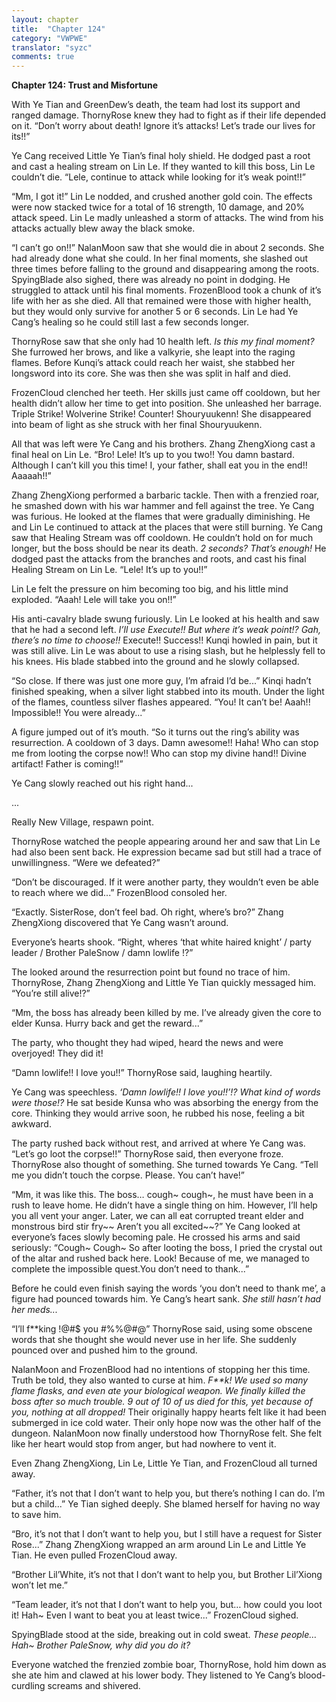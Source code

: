```yaml
---
layout: chapter
title:  "Chapter 124"
category: "VWPWE"
translator: "syzc"
comments: true
---
```


**Chapter 124: Trust and Misfortune**

With Ye Tian and GreenDew’s death, the team had lost its support and ranged damage. ThornyRose knew they had to fight as if their life depended on it. “Don’t worry about death! Ignore it’s attacks! Let’s trade our lives for its!!”

Ye Cang received Little Ye Tian’s final holy shield. He dodged past a root and cast a healing stream on Lin Le. If they wanted to kill this boss, Lin Le couldn’t die. “Lele, continue to attack while looking for it’s weak point!!”

“Mm, I got it!” Lin Le nodded, and crushed another gold coin. The effects were now stacked twice for a total of 16 strength, 10 damage, and 20% attack speed. Lin Le madly unleashed a storm of attacks. The wind from his attacks actually blew away the black smoke.

“I can’t go on!!” NalanMoon saw that she would die in about 2 seconds. She had already done what she could. In her final moments, she slashed out three times before falling to the ground and disappearing among the roots. SpyingBlade also sighed, there was already no point in dodging. He struggled to attack until his final moments. FrozenBlood took a chunk of it’s life with her as she died. All that remained were those with higher health, but they would only survive for another 5 or 6 seconds. Lin Le had Ye Cang’s healing so he could still last a few seconds longer.

ThornyRose saw that she only had 10 health left. *Is this my final moment?* She furrowed her brows, and like a valkyrie, she leapt into the raging flames. Before Kunqi’s attack could reach her waist, she stabbed her longsword into its core. She was then she was split in half and died.

FrozenCloud clenched her teeth. Her skills just came off cooldown, but her health didn’t allow her time to get into position. She unleashed her barrage. Triple Strike! Wolverine Strike! Counter! Shouryuukenn! She disappeared into beam of light as she struck with her final Shouryuukenn. 

All that was left were Ye Cang and his brothers. Zhang ZhengXiong cast a final heal on Lin Le. “Bro! Lele! It’s up to you two!! You damn bastard. Although I can’t kill you this time! I, your father, shall eat you in the end!! Aaaaah!!”

Zhang ZhengXiong performed a barbaric tackle. Then with a frenzied roar, he smashed down with his war hammer and fell against the tree. Ye Cang was furious. He looked at the flames that were gradually diminishing. He and Lin Le continued to attack at the places that were still burning. Ye Cang saw that Healing Stream was off cooldown. He couldn’t hold on for much longer, but the boss should be near its death. *2 seconds? That’s enough!* He dodged past the attacks from the branches and roots, and cast his final Healing Stream on Lin Le. “Lele! It’s up to you!!”

Lin Le felt the pressure on him becoming too big, and his little mind exploded. “Aaah! Lele will take you on!!”

His anti-cavalry blade swung furiously. Lin Le looked at his health and saw that he had a second left. *I’ll use Execute!! But where it’s weak point!? Gah, there’s no time to choose!!* Execute!! Success!! Kunqi howled in pain, but it was still alive. Lin Le was about to use a rising slash, but he helplessly fell to his knees. His blade stabbed into the ground and he slowly collapsed.

“So close. If there was just one more guy, I’m afraid I’d be...” Kinqi hadn’t finished speaking, when a silver light stabbed into its mouth. Under the light of the flames, countless silver flashes appeared. “You! It can’t be! Aaah!! Impossible!! You were already...”

A figure jumped out of it’s mouth. “So it turns out the ring’s ability was resurrection. A cooldown of 3 days. Damn awesome!! Haha! Who can stop me from looting the corpse now!! Who can stop my divine hand!! Divine artifact! Father is coming!!”

Ye Cang slowly reached out his right hand...

...

Really New Village, respawn point.

ThornyRose watched the people appearing around her and saw that Lin Le had also been sent back. He expression became sad but still had a trace of unwillingness. “Were we defeated?”

“Don’t be discouraged. If it were another party, they wouldn’t even be able to reach where we did...” FrozenBlood consoled her.

“Exactly. SisterRose, don’t feel bad. Oh right, where’s bro?” Zhang ZhengXiong discovered that Ye Cang wasn’t around.

Everyone’s hearts shook. “Right, wheres ‘that white haired knight’ / party leader / Brother PaleSnow / damn lowlife !?”

The looked around the resurrection point but found no trace of him. ThornyRose, Zhang ZhengXiong and Little Ye Tian quickly messaged him. “You’re still alive!?”

“Mm, the boss has already been killed by me. I’ve already given the core to elder Kunsa. Hurry back and get the reward...”

The party, who thought they had wiped, heard the news and were overjoyed! They did it!

“Damn lowlife!! I love you!!” ThornyRose said, laughing heartily.

Ye Cang was speechless. *‘Damn lowlife!! I love you!!’!?  What kind of words were those!?* He sat beside Kunsa who was absorbing the energy from the core. Thinking they would arrive soon, he rubbed his nose, feeling a bit awkward.

The party rushed back without rest, and arrived at where Ye Cang was. “Let’s go loot the corpse!!” ThornyRose said, then everyone froze. ThornyRose also thought of something. She turned towards Ye Cang. “Tell me you didn’t touch the corpse. Please. You can’t have!”

“Mm, it was like this. The boss… cough~ cough~, he must have been in a rush to leave home. He didn’t have a single thing on him. However, I’ll help you all vent your anger. Later, we can all eat corrupted treant elder and monstrous bird stir fry~~ Aren’t you all excited~~?” Ye Cang looked at everyone’s faces slowly becoming pale. He crossed his arms and said seriously: “Cough~ Cough~ So after looting the boss, I pried the crystal out of the altar and rushed back here. Look! Because of me, we managed to complete the impossible quest.You don’t need to thank...” 

Before he could even finish saying the words ‘you don’t need to thank me’, a figure had pounced towards him. Ye Cang’s heart sank. *She still hasn’t had her meds...*

“I’ll f\*\*king !@#$ you #%%@#@” ThornyRose said, using some obscene words that she thought she would never use in her life. She suddenly pounced over and pushed him to the ground. 

NalanMoon and FrozenBlood had no intentions of stopping her this time. Truth be told, they also wanted to curse at him. *F\*\*k! We used so many flame flasks, and even ate your biological weapon. We finally killed the boss after so much trouble. 9 out of 10 of us died for this, yet because of you, nothing at all dropped!* Their originally happy hearts felt like it had been submerged in ice cold water. Their only hope now was the other half of the dungeon. NalanMoon now finally understood how ThornyRose felt. She felt like her heart would stop from anger, but had nowhere to vent it.

Even Zhang ZhengXiong, Lin Le, Little Ye Tian, and FrozenCloud all turned away.

“Father, it’s not that I don’t want to help you, but there’s nothing I can do. I’m but a child...” Ye Tian sighed deeply. She blamed herself for having no way to save him.

“Bro, it’s not that I don’t want to help you, but I still have a request for Sister Rose...” Zhang ZhengXiong wrapped an arm around Lin Le and Little Ye Tian. He even pulled FrozenCloud away.

“Brother Lil’White, it’s not that I don’t want to help you, but Brother Lil’Xiong won’t let me.”

“Team leader, it’s not that I don’t want to help you, but… how could you loot it! Hah~ Even I want to beat you at least twice...” FrozenCloud sighed.

SpyingBlade stood at the side, breaking out in cold sweat. *These people… Hah~ Brother PaleSnow, why did you do it?*

Everyone watched the frenzied zombie boar, ThornyRose, hold him down as she ate him and clawed at his lower body. They listened to Ye Cang’s blood-curdling screams and shivered.
